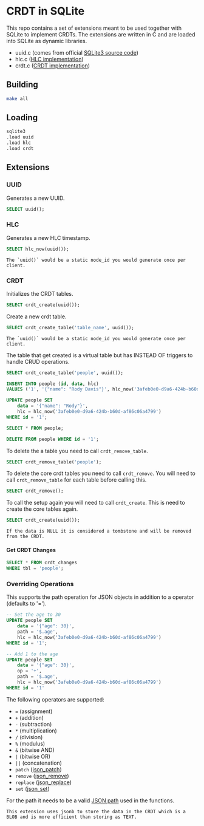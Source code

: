 # CRDT in SQLite

This repo contains a set of extensions meant to be used together with SQLite to implement CRDTs. The extensions are written in C and are loaded into SQLite as dynamic libraries.

- uuid.c (comes from official [SQLite3 source code](https://sqlite.org/src/file/ext/misc/uuid.c))
- hlc.c ([HLC implementation](https://cse.buffalo.edu/tech-reports/2014-04.pdf))
- crdt.c ([CRDT implementation](https://www.dotconferences.com/2019/12/james-long-crdts-for-mortals))

## Building

```bash
make all
```

## Loading

```bash
sqlite3
.load uuid
.load hlc
.load crdt
```

## Extensions

### UUID

Generates a new UUID.

```sql
SELECT uuid();
```

### HLC

Generates a new HLC timestamp.

```sql
SELECT hlc_now(uuid());
```

    The `uuid()` would be a static node_id you would generate once per client.

### CRDT

Initializes the CRDT tables.

```sql
SELECT crdt_create(uuid());
```

Create a new crdt table.

```sql
SELECT crdt_create_table('table_name', uuid());
```

    The `uuid()` would be a static node_id you would generate once per client.

The table that get created is a virtual table but has INSTEAD OF triggers to handle CRUD operations.

```sql
SELECT crdt_create_table('people', uuid());

INSERT INTO people (id, data, hlc)
VALUES ('1', '{"name": "Rody Davis"}', hlc_now('3afeb0e0-d9a6-424b-b60d-af86c06a4799'));

UPDATE people SET
    data = '{"name": "Rody"}',
    hlc = hlc_now('3afeb0e0-d9a6-424b-b60d-af86c06a4799')
WHERE id = '1';

SELECT * FROM people;

DELETE FROM people WHERE id = '1';
```

To delete the a table you need to call `crdt_remove_table`.

```sql
SELECT crdt_remove_table('people');
```

To delete the core crdt tables you need to call `crdt_remove`. You will need to call `crdt_remove_table` for each table before calling this.

```sql
SELECT crdt_remove();
```

To call the setup again you will need to call `crdt_create`. This is need to create the core tables again.

```sql
SELECT crdt_create(uuid());
```

    If the data is NULL it is considered a tombstone and will be removed from the CRDT.

#### Get CRDT Changes

```sql
SELECT * FROM crdt_changes
WHERE tbl = 'people';
```

### Overriding Operations

This supports the path operation for JSON objects in addition to a operator (defaults to '=').

```sql
-- Set the age to 30
UPDATE people SET
    data = '{"age": 30}',
    path = '$.age',
    hlc = hlc_now('3afeb0e0-d9a6-424b-b60d-af86c06a4799')
WHERE id = '1';

-- Add 1 to the age
UPDATE people SET
    data = '{"age": 30}',
    op = '+',
    path = '$.age',
    hlc = hlc_now('3afeb0e0-d9a6-424b-b60d-af86c06a4799')
WHERE id = '1'
```

The following operators are supported:
- `=` (assignment)
- `+` (addition)
- `-` (subtraction)
- `*` (multiplication)
- `/` (division)
- `%` (modulus)
- `&` (bitwise AND)
- `|` (bitwise OR)
- `||` (concatenation)
- `patch` ([json_patch](https://www.sqlite.org/json1.html#jpatch))
- `remove` ([json_remove](https://www.sqlite.org/json1.html#jrm))
- `replace` ([json_replace](https://www.sqlite.org/json1.html#jrepl))
- `set` ([json_set](https://www.sqlite.org/json1.html#jset))

For the path it needs to be a valid [JSON path](https://www.sqlite.org/json1.html) used in the functions.

    This extension uses jsonb to store the data in the CRDT which is a BLOB and is more efficient than storing as TEXT.
